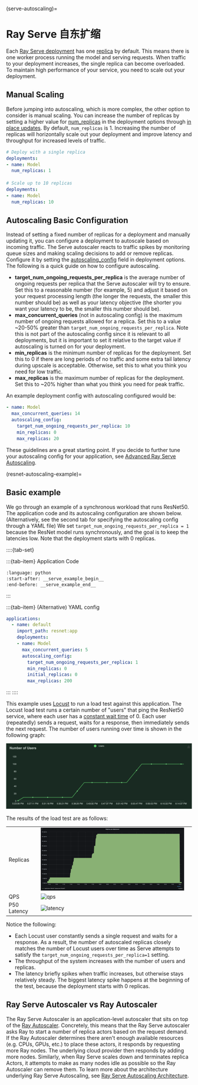 (serve-autoscaling)=

# Ray Serve 自东扩缩

Each [Ray Serve deployment](serve-key-concepts-deployment) has one [replica](serve-architecture-high-level-view) by default. This means there is one worker process running the model and serving requests. When traffic to your deployment increases, the single replica can become overloaded. To maintain high performance of your service, you need to scale out your deployment.

## Manual Scaling

Before jumping into autoscaling, which is more complex, the other option to consider is manual scaling. You can increase the number of replicas by setting a higher value for [num_replicas](serve-configure-deployment) in the deployment options through [in place updates](serve-inplace-updates). By default, `num_replicas` is 1. Increasing the number of replicas will horizontally scale out your deployment and improve latency and throughput for increased levels of traffic.

```yaml
# Deploy with a single replica
deployments:
- name: Model
  num_replicas: 1

# Scale up to 10 replicas
deployments:
- name: Model
  num_replicas: 10
```

## Autoscaling Basic Configuration

Instead of setting a fixed number of replicas for a deployment and manually updating it, you can configure a deployment to autoscale based on incoming traffic. The Serve autoscaler reacts to traffic spikes by monitoring queue sizes and making scaling decisions to add or remove replicas. Configure it by setting the [autoscaling_config](../serve/api/doc/ray.serve.config.AutoscalingConfig.rst) field in deployment options. The following is a quick guide on how to configure autoscaling.

* **target_num_ongoing_requests_per_replica** is the average number of ongoing requests per replica that the Serve autoscaler will try to ensure. Set this to a reasonable number (for example, 5) and adjust it based on your request processing length (the longer the requests, the smaller this number should be) as well as your latency objective (the shorter you want your latency to be, the smaller this number should be).
* **max_concurrent_queries** (not in autoscaling config) is the maximum number of ongoing requests allowed for a replica. Set this to a value ~20-50% greater than `target_num_ongoing_requests_per_replica`. Note this is not part of the autoscaling config since it is relevant to all deployments, but it is important to set it relative to the target value if autoscaling is turned on for your deployment.
* **min_replicas** is the minimum number of replicas for the deployment. Set this to 0 if there are long periods of no traffic and some extra tail latency during upscale is acceptable. Otherwise, set this to what you think you need for low traffic.
* **max_replicas** is the maximum number of replicas for the deployment. Set this to ~20% higher than what you think you need for peak traffic.

An example deployment config with autoscaling configured would be:
```yaml
- name: Model
  max_concurrent_queries: 14
  autoscaling_config:
    target_num_ongoing_requests_per_replica: 10
    min_replicas: 0
    max_replicas: 20
```

These guidelines are a great starting point. If you decide to further tune your autoscaling config for your application, see [Advanced Ray Serve Autoscaling](serve-advanced-autoscaling).

(resnet-autoscaling-example)=
## Basic example

We go through an example of a synchronous workload that runs ResNet50. The application code and its autoscaling configuration are shown below. (Alternatively, see the second tab for specifying the autoscaling config through a YAML file) We set `target_num_ongoing_requests_per_replica = 1` because the ResNet model runs synchronously, and the goal is to keep the latencies low. Note that the deployment starts with 0 replicas.

::::{tab-set}

:::{tab-item} Application Code
```{literalinclude} doc_code/resnet50_example.py
:language: python
:start-after: __serve_example_begin__
:end-before: __serve_example_end__
```
:::

:::{tab-item} (Alternative) YAML config

```yaml
applications:
  - name: default
    import_path: resnet:app
    deployments:
    - name: Model
      max_concurrent_queries: 5
      autoscaling_config:
        target_num_ongoing_requests_per_replica: 1
        min_replicas: 0
        initial_replicas: 0
        max_replicas: 200
```

:::
::::

This example uses [Locust](https://locust.io/) to run a load test against this application. The Locust load test runs a certain number of "users" that ping the ResNet50 service, where each user has a [constant wait time](https://docs.locust.io/en/stable/writing-a-locustfile.html#wait-time-attribute) of 0. Each user (repeatedly) sends a request, waits for a response, then immediately sends the next request. The number of users running over time is shown in the following graph:

![users](https://raw.githubusercontent.com/ray-project/images/master/docs/serve/autoscaling-guide/resnet50_users.png)

The results of the load test are as follows:

|  |  |  |
| -------- | --- | ------- |
| Replicas | <img src="https://raw.githubusercontent.com/ray-project/images/master/docs/serve/autoscaling-guide/resnet50_replicas.png" alt="replicas" width="600"/> |
| QPS | <img src="https://raw.githubusercontent.com/ray-project/images/master/docs/serve/autoscaling-guide/resnet50_rps.svg" alt="qps"/> |
| P50 Latency | <img src="https://raw.githubusercontent.com/ray-project/images/master/docs/serve/autoscaling-guide/resnet50_latency.svg" alt="latency"/> |

Notice the following:
- Each Locust user constantly sends a single request and waits for a response. As a result, the number of autoscaled replicas closely matches the number of Locust users over time as Serve attempts to satisfy the `target_num_ongoing_requests_per_replica=1` setting.
- The throughput of the system increases with the number of users and replicas.
- The latency briefly spikes when traffic increases, but otherwise stays relatively steady. The biggest latency spike happens at the beginning of the test, because the deployment starts with 0 replicas.

## Ray Serve Autoscaler vs Ray Autoscaler

The Ray Serve Autoscaler is an application-level autoscaler that sits on top of the [Ray Autoscaler](cluster-index).
Concretely, this means that the Ray Serve autoscaler asks Ray to start a number of replica actors based on the request demand.
If the Ray Autoscaler determines there aren't enough available resources (e.g. CPUs, GPUs, etc.) to place these actors, it responds by requesting more Ray nodes.
The underlying cloud provider then responds by adding more nodes.
Similarly, when Ray Serve scales down and terminates replica Actors, it attempts to make as many nodes idle as possible so the Ray Autoscaler can remove them. To learn more about the architecture underlying Ray Serve Autoscaling, see [Ray Serve Autoscaling Architecture](serve-autoscaling-architecture).